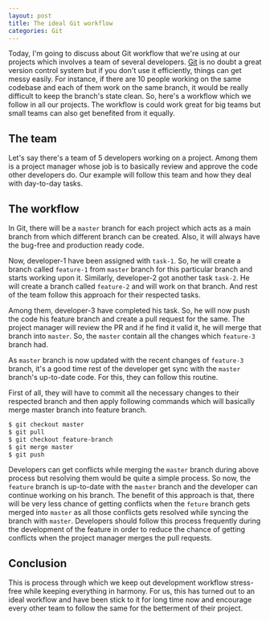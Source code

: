 ```yaml
---
layout: post
title: The ideal Git workflow
categories: Git
---
```


Today, I'm going to discuss about Git workflow that we're using at our projects which involves a team of several developers. [Git](https://git-scm.com/) is no doubt a great version control system but if you don't use it efficiently, things can get messy easily. For instance, if there are 10 people working on the same codebase and each of them work on the same branch, it would be really difficult to keep the branch's state clean. So, here's a workflow which we follow in all our projects. The workflow is could work great for big teams but small teams can also get benefited from it equally.

## The team

Let's say there's a team of 5 developers working on a project. Among them is a project manager whose job is to  basically review and approve the code other developers do. Our example will follow this team and how they deal with day-to-day tasks.

## The workflow

In Git, there will be a `master` branch for each project which acts as a main branch from which different branch can be created. Also, it will always have the bug-free and production ready code.

Now, developer-1 have been assigned with `task-1`. So, he will create a branch called `feature-1` from `master` branch for this particular branch and starts working upon it. Similarly, developer-2 got another task `task-2`. He will create a branch called `feature-2` and will work on that branch. And rest of the team follow this approach for their respected tasks.

Among them, developer-3 have completed his task. So, he will now push the code his feature branch and create a pull request for the same. The project manager will review the PR and if he find it valid it, he will merge that branch into `master`. So, the `master` contain all the changes which `feature-3` branch had.

As `master` branch is now updated with the recent changes of `feature-3` branch, it's a good time rest of the developer get sync with the `master` branch's up-to-date code. For this, they can follow this routine.

First of all, they will have to commit all the necessary changes to their respected branch and then apply following commands which will basically merge master branch into feature branch.

```bash
$ git checkout master
$ git pull
$ git checkout feature-branch
$ git merge master
$ git push
```
Developers can get conflicts while merging the `master` branch during above process but resolving them would be quite a simple process. So now, the `feature` branch is up-to-date with the `master` branch and the developer can continue working on his branch. The benefit of this approach is that, there will be very less chance of getting conflicts when the `feture` branch gets merged into `master` as all those conflicts gets resolved while syncing the branch with `master`. Developers should follow this process frequently during the development of the feature in order to reduce the chance of getting conflicts when the project manager merges the pull requests.

## Conclusion

This is process through which we keep out development workflow stress-free while keeping everything in harmony. For us, this has turned out to an ideal workflow and have been stick to it for long time now and encourage every other team to follow the same for the betterment of their project.